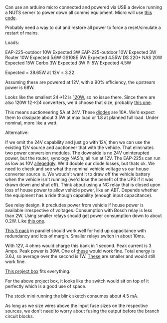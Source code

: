Can use an arduino micro connected and powered via USB a device running a NUTS server to power down all comms equipment.  Micro will use [this code](https://github.com/abratchik/HIDPowerDevice).

Probably need a way to cut and restore all power to force a reset/simulate a restart of mains.

Loads:

EAP-225-outdoor 10W Expected 3W
EAP-225-outdoor 10W Expected 3W
Router 10W          Expected 5.6W
GS108E 5W           Expected 4.55W
DS 220+ NAS 20W     Expected 15W 
Cerbo 3W            Expected 3W
Pi 5W               Expected 4.5W

Expected = 38.65W at 12V = 3.22



Assuming these are powered at 12V, with a 90% efficiency, the upstream power is 68W.  

Looks like the smallest 24->12 is [120W](https://www.amazon.com/Voltage-Regulator-Converter-Waterproof-Transformer/dp/B07V9D6SF2), so no issue there.  Since there are also 120W 12->24 converters, we'd choose that size, probably [this one](https://www.amazon.com/Converter-Boost-Waterproof-Module-Transformer/dp/B09F6K6X8H).

This means auctioneering 5A at 24V.  These [diodes](https://www.amazon.com/BOJACK-Rectifier-Electronic-Silicon-Diodes/dp/B07WQY6D28) are 10A.  We'd expect them to dissipate about 3.5W at max load or 1.8 at planned full load.  Under nominal, more like a watt.

Alternative:

If we omit the 24V capability and just go with 12V, then we can use the existing 12V source and auctioneer that with the vehicle.  That eliminates two power conversion modules.  The downside is no 24V uninterupted power, but the router, synology NAS's, all run at 12V.  The EAP-225s can run as low as 10V [allegedgly](https://community.tp-link.com/en/business/forum/topic/162938).  We'd double our diode losses, but thats ok.  We need to check and see what the nominal vehicle voltage vs our house converter source is.  We woudn't want it to draw off the vehicle battery when the vehicle isn't running (we'd lose the benefit of the UPS if it was drawn down and shut off).  Think about using a NC relay that is closed upon loss of house power to allow vehicle power, like an ABT.  Depends whether the equipment has a ride though capability (enough input capacitance).

See relay design.  It precludes power from vehicle if house power is available irrespective of voltages.  Consumption with Bosch relay is less than 2W.  Using smaller relays should get power consumption down to about 0.2W.  Like [this one](https://www.mouser.com/datasheet/2/357/1/276XAXH_12D_document-3067861.pdf).

[This 5 pack](https://www.amazon.com/BOJACK-18X35-Aluminum-Electrolytic-Capacitors/dp/B08KTK8DFT) in parallel should work well for hold up capacitance with redundancy and lots of margin.  Smaller relays switch in about 10ms.

With 12V, 4 ohms would charge this bank in 1 second. Peak current is 3 Amps.  Peak power is 36W.  One of [these](https://www.amazon.com/gp/product/B075DLSC5H/) would work fine.  Total energy is 3.6J, so average over the second is 1W.  [These](https://www.amazon.com/TOUHIA-Wirewound-Ceramic-Resistor-Inductionless/dp/B07VP43ZXC) are smaller and would still work fine.

[This project box](https://www.amazon.com/Otdorpatio-Waterproof-Electrical-Electronic-200x120x75/dp/B08N1DD5WJ) fits everything.

For the above project box, it looks like the switch would sit on top of it perfectly which is a good use of space.

The stock mini running the blink sketch consumes about 4.5 mA.

As long as we size wires above the input fuse sizes on the respective sources, we don't need to worry about fusing the output before the branch circuit blocks.